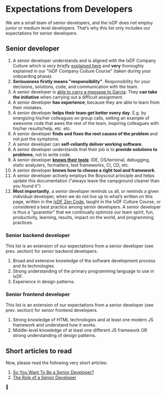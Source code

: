 # Expectations from Developers

We are a small team of senior developers, and the IxDF does not employ junior or medium level developers. That’s why this list only includes our expectations for senior developers.

## Senior developer

1.  A senior developer understands and is aligned with the IxDF Company Culture which is _very briefly_ [explained here](../company/about.md#culture) and **very** thoroughly explained in our "IxDF Company Culture Course" (taken during your onboarding phase).
1.  **Seriousness firstly means "responsibility"**. Responsibility for your decisions, solutions, code,
    and communication with the team.
1.  A senior developer is [able to carry a message to Garcia](https://courses.csail.mit.edu/6.803/pdf/hubbard1899.pdf):
    They **can take the initiative** when carrying out a difficult assignment.
1.  A senior developer **has experience**; because they are able to learn from their mistakes.
1.  A senior developer **helps their team get better every day**. E.g. by energizing his/her colleagues on group calls, setting an example of awesome code that awes the rest of the team, inspiring colleagues with his/her results/help, etc. etc.
1.  A senior developer **finds and fixes the root causes of the problem** and not just the symptoms.
1.  A senior developer can **self-reliantly deliver working software**.
1.  A senior developer understands that their job is to **provide solutions to problems**, not to write code.
1.  A senior developer [**knows their tools**](https://stitcher.io/blog/craftsmen-know-their-tools): IDE, OS/terminal, debugging, static analyzers, formatters, test frameworks, CI, CD, etc.
1.  A senior developer **knows how to choose a right tool and framework**.
1.  A senior developer actively employs the Boyscout principle and helps update this documentation ("always leave the campground cleaner than you found it")
1.  **Most importantly**, a senior developer reminds us all, or reminds a given individual developer, when we do not live up to what’s written on this page, written in the [IxDF Zen Code](../README.md#the-ixdf-zen-code), taught in the IxDF Culture Course, or considered a best practice among senior developers. A senior developer is thus a "guarantor" that we continually optimize our team spirit, fun, productivity, learning, results, impact on the world, and programming practices.

### Senior backend developer

This list is an extension of our expectations from a senior developer (see prev. section) for senior backend developers.

1.  Broad and extensive knowledge of the software development process and its technologies.
1.  Strong understanding of the primary programming language to use in IxDF.
1.  Experience in design patterns.

### Senior frontend developer

This list is an extension of our expectations from a senior developer (see prev. section) for senior frontend developers.

1.  Strong knowledge of HTML technologies and at least one modern JS framework and understand how it works.
1.  Middle-level knowledge of at least one different JS framework OR strong understanding of design patterns.

## Short articles to read

Now, please read the following very short articles:

1.  [So You Want To Be a Senior Developer?](https://css-tricks.com/want-senior-developer/)
1.  [The Role of a Senior Developer](http://mattbriggs.net/blog/2015/06/01/the-role-of-a-senior-developer/)

🦄
